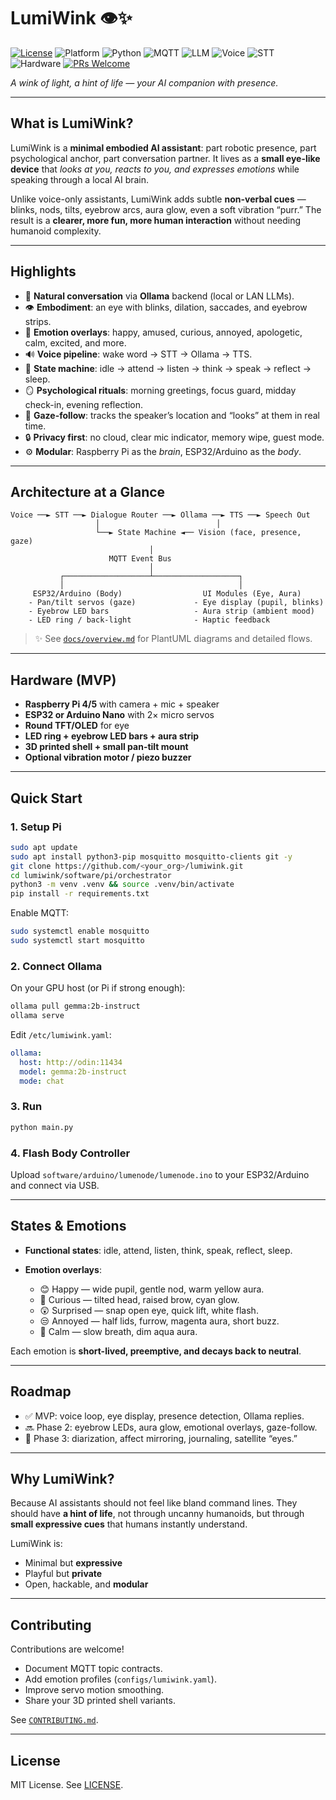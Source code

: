 # LumiWink 👁✨

[![License](https://img.shields.io/badge/license-MIT-blue.svg)](LICENSE)
![Platform](https://img.shields.io/badge/platform-Raspberry%20Pi%20%7C%20ESP32-lightgrey.svg)
![Python](https://img.shields.io/badge/python-3.11+-yellow.svg)
![MQTT](https://img.shields.io/badge/MQTT-Mosquitto-success.svg)
![LLM](https://img.shields.io/badge/AI-Ollama%20backend-orange.svg)
![Voice](https://img.shields.io/badge/TTS-Piper-informational.svg)
![STT](https://img.shields.io/badge/STT-Vosk%20%7C%20Whisper-lightblue.svg)
![Hardware](https://img.shields.io/badge/3D--print-Ready-brightgreen.svg)
[![PRs Welcome](https://img.shields.io/badge/PRs-welcome-ff69b4.svg)](CONTRIBUTING.md)

*A wink of light, a hint of life — your AI companion with presence.*

---

## What is LumiWink?

LumiWink is a **minimal embodied AI assistant**: part robotic presence, part psychological anchor, part conversation partner.
It lives as a **small eye-like device** that *looks at you, reacts to you, and expresses emotions* while speaking through a local AI brain.

Unlike voice-only assistants, LumiWink adds subtle **non-verbal cues** — blinks, nods, tilts, eyebrow arcs, aura glow, even a soft vibration “purr.”
The result is a **clearer, more fun, more human interaction** without needing humanoid complexity.

---

## Highlights

- 🎤 **Natural conversation** via **Ollama** backend (local or LAN LLMs).
- 👁 **Embodiment**: an eye with blinks, dilation, saccades, and eyebrow strips.
- 🎨 **Emotion overlays**: happy, amused, curious, annoyed, apologetic, calm, excited, and more.
- 🔊 **Voice pipeline**: wake word → STT → Ollama → TTS.
- 🧠 **State machine**: idle → attend → listen → think → speak → reflect → sleep.
- 🪞 **Psychological rituals**: morning greetings, focus guard, midday check-in, evening reflection.
- 🧭 **Gaze-follow**: tracks the speaker’s location and “looks” at them in real time.
- 🔒 **Privacy first**: no cloud, clear mic indicator, memory wipe, guest mode.
- ⚙️ **Modular**: Raspberry Pi as the *brain*, ESP32/Arduino as the *body*.

---

## Architecture at a Glance

```text
Voice ──► STT ──► Dialogue Router ──► Ollama ──► TTS ──► Speech Out
                   │                          │
                   └──► State Machine ◄── Vision (face, presence, gaze)
                               │
                      MQTT Event Bus
                               │
           ┌───────────────────┴───────────────────┐
           │                                       │
     ESP32/Arduino (Body)                  UI Modules (Eye, Aura)
    - Pan/tilt servos (gaze)             - Eye display (pupil, blinks)
    - Eyebrow LED bars                   - Aura strip (ambient mood)
    - LED ring / back-light              - Haptic feedback
```

> ✨ See [`docs/overview.md`](docs/overview.md) for PlantUML diagrams and detailed flows.

---

## Hardware (MVP)

- **Raspberry Pi 4/5** with camera + mic + speaker
- **ESP32 or Arduino Nano** with 2× micro servos
- **Round TFT/OLED** for eye
- **LED ring + eyebrow LED bars + aura strip**
- **3D printed shell + small pan-tilt mount**
- **Optional vibration motor / piezo buzzer**

---

## Quick Start

### 1. Setup Pi

```bash
sudo apt update
sudo apt install python3-pip mosquitto mosquitto-clients git -y
git clone https://github.com/<your_org>/lumiwink.git
cd lumiwink/software/pi/orchestrator
python3 -m venv .venv && source .venv/bin/activate
pip install -r requirements.txt
```

Enable MQTT:

```bash
sudo systemctl enable mosquitto
sudo systemctl start mosquitto
```

### 2. Connect Ollama

On your GPU host (or Pi if strong enough):

```bash
ollama pull gemma:2b-instruct
ollama serve
```

Edit `/etc/lumiwink.yaml`:

```yaml
ollama:
  host: http://odin:11434
  model: gemma:2b-instruct
  mode: chat
```

### 3. Run

```bash
python main.py
```

### 4. Flash Body Controller

Upload `software/arduino/lumenode/lumenode.ino` to your ESP32/Arduino and connect via USB.

---

## States & Emotions

- **Functional states**: idle, attend, listen, think, speak, reflect, sleep.
- **Emotion overlays**:

  - 😊 Happy — wide pupil, gentle nod, warm yellow aura.
  - 🤔 Curious — tilted head, raised brow, cyan glow.
  - 😲 Surprised — snap open eye, quick lift, white flash.
  - 😒 Annoyed — half lids, furrow, magenta aura, short buzz.
  - 🧘 Calm — slow breath, dim aqua aura.

Each emotion is **short-lived, preemptive, and decays back to neutral**.

---

## Roadmap

- ✅ MVP: voice loop, eye display, presence detection, Ollama replies.
- 🔜 Phase 2: eyebrow LEDs, aura glow, emotional overlays, gaze-follow.
- 🔮 Phase 3: diarization, affect mirroring, journaling, satellite “eyes.”

---

## Why LumiWink?

Because AI assistants should not feel like bland command lines.
They should have **a hint of life**, not through uncanny humanoids, but through **small expressive cues** that humans instantly understand.

LumiWink is:

- Minimal but **expressive**
- Playful but **private**
- Open, hackable, and **modular**

---

## Contributing

Contributions are welcome!

- Document MQTT topic contracts.
- Add emotion profiles (`configs/lumiwink.yaml`).
- Improve servo motion smoothing.
- Share your 3D printed shell variants.

See [`CONTRIBUTING.md`](CONTRIBUTING.md).

---

## License

MIT License. See [LICENSE](LICENSE).

